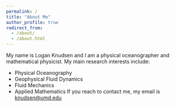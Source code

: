 ```yaml
---
permalink: /
title: "About Me"
author_profile: true
redirect_from: 
  - /about/
  - /about.html
---
```


My name is Logan Knudsen and I am a physical oceanographer and mathematical physicist. My main research interests include:
- Physical Oceanography
- Geophysical Fluid Dynamics
- Fluid Mechanics
- Applied Mathematics
If you reach to contact me, my email is knudsen@umd.edu
